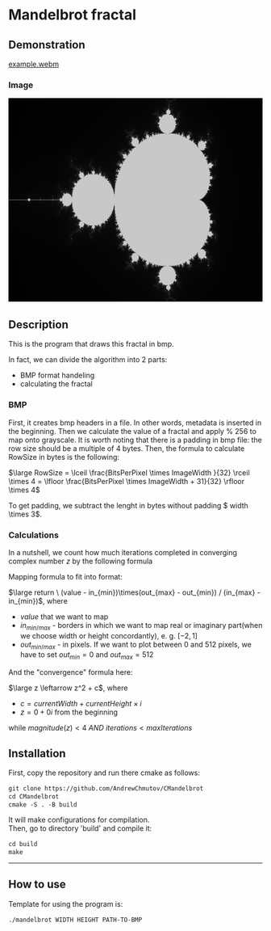# Mandelbrot fractal

## Demonstration
[example.webm](https://github.com/AndrewChmutov/CMandelbrot/assets/67659210/edc8fb61-bba1-4897-9269-be1ae69a6f61)


### Image
![](example.bmp)
## Description
This is the program that draws this fractal in bmp. <br>

In fact, we can divide the algorithm into 2 parts:
- BMP format handeling
- calculating the fractal

### BMP
First, it creates bmp headers in a file. In other words, metadata is inserted in the beginning. Then we calculate the value of a fractal and apply % 256 to map onto grayscale. It is worth noting that there is a padding in bmp file: the row size should be a multiple of 4 bytes. Then, the formula to calculate RowSize in bytes is the following:

$\large RowSize = \lceil \frac{BitsPerPixel \times ImageWidth }{32} \rceil \times 4 = \lfloor \frac{BitsPerPixel \times ImageWidth + 31}{32} \rfloor \times 4$ 

To get padding, we subtract the lenght in bytes without padding $ width \times 3$.

### Calculations
In a nutshell, we count how much iterations completed in converging complex number $z$ by the following formula

Mapping formula to fit into format:

$\large return \ (value - in_{min})\times(out_{max} - out_{min}) / (in_{max} - in_{min})$,
where
- $value$ that we want to map
- $in_{min/max}$ - borders in which we want to map real or imaginary part(when we choose width or height concordantly), e. g. $[-2, 1]$
- $out_{min/max}$ - in pixels. If we want to plot between 0 and 512 pixels, we have to set $out_{min} = 0$ and $out_{max} = 512$

And the "convergence" formula here: 

$\large z \leftarrow z^2 + c$, where
- $c = currentWidth +  currentHeight \times i$
- $z = 0 + 0i$ from the beginning

while $magnitude(z) < 4 \ AND \ iterations < maxIterations$

## Installation
First, copy the repository and run there cmake as follows:
```
git clone https://github.com/AndrewChmutov/CMandelbrot
cd CMandelbrot
cmake -S . -B build
```
It will make configurations for compilation.<br>
Then, go to directory 'build' and compile it:
```
cd build
make
```

---

## How to use

Template for using the program is:

```
./mandelbrot WIDTH HEIGHT PATH-TO-BMP
